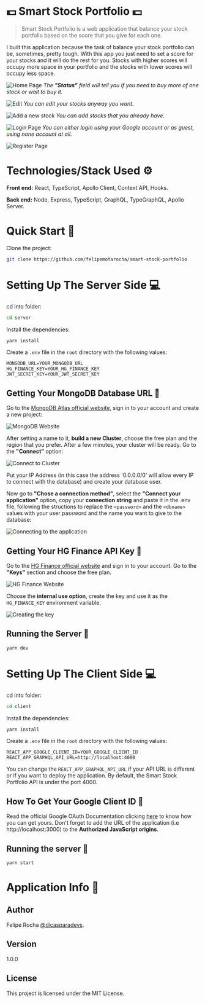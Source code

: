 # 💵 Smart Stock Portfolio 💵

> Smart Stock Portfolio is a web application that balance your stock portfolio based on the score that you give for each one.

I built this application because the task of balance your stock portfolio can be, sometimes, pretty tough. With this app you just need to set a score for your stocks and it will do the rest for you. Stocks with higher scores will occupy more space in your portfolio and the stocks with lower scores will occupy less space.

![Home Page](https://imgur.com/Mf2Nv2t.png)
_The **"Status"** field will tell you if you need to buy more of one stock or wait to buy it._

![Edit](https://imgur.com/0mgobLa.png)
_You can edit your stocks anyway you want._

![Add a new stock](https://imgur.com/07bLq6Y.png)
_You can add stocks that you already have._

![Login Page](https://imgur.com/fv3ZB9t.png)
_You can either login using your Google account or as guest, using none account at all._

![Register Page](https://imgur.com/sYLEEyx.png)

# Technologies/Stack Used ⚙️

**Front end:** React, TypeScript, Apollo Client, Context API, Hooks.

**Back end:** Node, Express, TypeScript, GraphQL, TypeGraphQL, Apollo Server.

# Quick Start 🚀

Clone the project:

```bash
git clone https://github.com/felipemotarocha/smart-stock-portfolio
```

# Setting Up The Server Side 💻

cd into folder:

```bash
cd server
```

Install the dependencies:

```bash
yarn install
```

Create a `.env` file in the `root` directory with the following values:

```
MONGODB_URL=YOUR_MONGODB_URL
HG_FINANCE_KEY=YOUR_HG_FINANCE_KEY
JWT_SECRET_KEY=YOUR_JWT_SECRET_KEY
```

## Getting Your MongoDB Database URL 🔑

Go to the [MongoDB Atlas official website](https://www.mongodb.com/cloud/atlas "MongoDB Atlas official website"), sign in to your account and create a new project:

![MongoDB Website](https://imgur.com/6MBTnxM.png)

After setting a name to it, **build a new Cluster**, choose the free plan and the region that you prefer. After a few minutes, your cluster will be ready. Go to the **"Connect"** option:

![Connect to Cluster](https://imgur.com/aTC3j2M.png)

Put your IP Address (in this case the address '0.0.0.0/0' will allow every IP to connect with the database) and create your database user.

Now go to **"Chose a connection method"**, select the **"Connect your application"** option, copy your **connection string** and paste it in the .env file, following the structions to replace the `<password>` and the `<dbname>` values with your user password and the name you want to give to the database:

![Connecting to the application](https://imgur.com/DKDOJvO.png)

## Getting Your HG Finance API Key 🔑

Go to the [HG Finance official website](https://hgbrasil.com "HG Finance official website") and sign in to your account. Go to the **"Keys"** section and choose the free plan.

![HG Finance Website](https://imgur.com/a7p6sQs.png)

Choose the **internal use option**, create the key and use it as the `HG_FINANCE_KEY` environment variable.

![Creating the key](https://imgur.com/K4Ah3gA.png)

## Running the Server 🚀

```bash
yarn dev
```

# Setting Up The Client Side 💻

cd into folder:

```bash
cd client
```

Install the dependencies:

```bash
yarn install
```

Create a `.env` file in the `root` directory with the following values:

```
REACT_APP_GOOGLE_CLIENT_ID=YOUR_GOOGLE_CLIENT_ID
REACT_APP_GRAPHQL_API_URL=http://localhost:4000
```

You can change the `REACT_APP_GRAPHQL_API_URL` if your API URL is different or if you want to deploy the application. By default, the Smart Stock Portfolio API is under the port 4000.

## How To Get Your Google Client ID 🔑

Read the official Google OAuth Documentation clicking [here](https://developers.google.com/identity/one-tap/web/guides/get-google-api-clientid "Google OAuth Documentation") to know how you can get yours. Don't forget to add the URL of the application (i.e http://localhost:3000) to the **Authorized JavaScript origins**.

## Running the server 🚀

```bash
yarn start
```

# Application Info 📝

## Author

Felipe Rocha [@dicasparadevs](https://instagram.com/dicasparadevs "dicasparadevs Instagram").

## Version

1.0.0

## License

This project is licensed under the MIT License.
